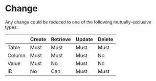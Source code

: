 # Change

Any change could be reduced to one of the following mutually-exclusive types:

|   | Create | Retrieve | Update | Delete |
|---|---|---|---|---|
| Table | Must | Must | Must | Must |
| Column | Must | Must | Must |  No |
| Value | Must | No | Must | No  |
| ID | No | Can | Must | Must |
